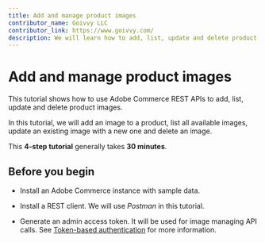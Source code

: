 ```yaml
---
title: Add and manage product images 
contributor_name: Goivvy LLC
contributor_link: https://www.goivvy.com/
description: We will learn how to add, list, update and delete product images
--- 
```

 
# Add and manage product images 

This tutorial shows how to use Adobe Commerce REST APIs to add, list, update and delete product images.

In this tutorial, we will add an image to a product, list all available images, update an existing image with a new one and delete an image.

This **4-step tutorial** generally takes **30 minutes**.

## Before you begin

*  Install an Adobe Commerce instance with sample data.

*  Install a REST client. We will use _Postman_ in this tutorial.

*  Generate an admin access token. It will be used for image managing API calls. See [Token-based authentication](https://developer.adobe.com/commerce/webapi/get-started/authentication/gs-authentication-token/) for more information.
